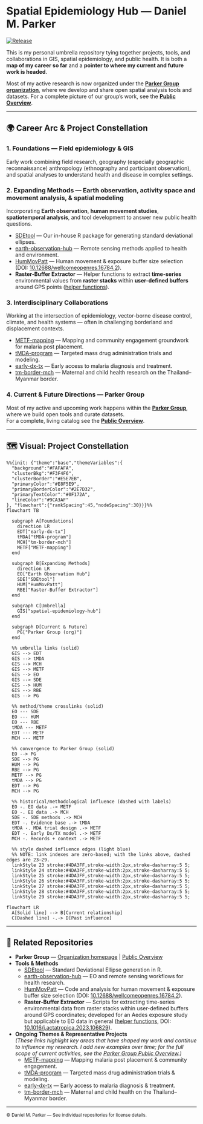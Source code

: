 # Spatial Epidemiology Hub — Daniel M. Parker

[![Release](https://img.shields.io/github/v/release/DMParker1/spatial-epidemiology-hub)](../../releases)

This is my personal umbrella repository tying together projects, tools, and collaborations in GIS, spatial epidemiology, and public health. It is both a **map of my career so far** and a **pointer to where my current and future work is headed**.

Most of my active research is now organized under the [**Parker Group organization**](https://github.com/parker-group), where we develop and share open spatial analysis tools and datasets. For a complete picture of our group’s work, see the [**Public Overview**](https://github.com/parker-group/public-overview).

---

## 🌍 Career Arc & Project Constellation

### 1. **Foundations** — Field epidemiology & GIS
Early work combining field research, geography (especially geographic reconnaissance) anthropology (ethnography and participant observation), and spatial analyses to understand health and disease in complex settings.

### 2. **Expanding Methods** — Earth observation, activity space and movement analysis, & spatial modeling
Incorporating **Earth observation**, **human movement studies**, **spatiotemporal analysis**, and tool development to answer new public health questions.

- [SDEtool](https://github.com/parker-group/SDEtool) — Our in-house R package for generating standard deviational ellipses.  
- [earth-observation-hub](https://github.com/DMParker1/earth-observation-hub) — Remote sensing methods applied to health and environment.  
- [HumMovPatt](https://github.com/SaiTheinThanTun/HumMovPatt) — Human movement & exposure buffer size selection (DOI: [10.12688/wellcomeopenres.16784.2](https://doi.org/10.12688/wellcomeopenres.16784.2)).  
- **Raster-Buffer Extractor** — Helper functions to extract **time-series** environmental values from **raster stacks** within **user-defined buffers** around GPS points ([helper functions](https://github.com/CatalinaMedina/aedes-serology/tree/main/helper-functions)).

### 3. **Interdisciplinary Collaborations**
Working at the intersection of epidemiology, vector-borne disease control, climate, and health systems — often in challenging borderland and displacement contexts.

- [METF-mapping](https://github.com/DMParker1/METF-mapping) — Mapping and community engagement groundwork for malaria post placement.  
- [tMDA-program](https://github.com/DMParker1/tmda-program) — Targeted mass drug administration trials and modeling.  
- [early-dx-tx](https://github.com/DMParker1/early-dx-tx) — Early access to malaria diagnosis and treatment.  
- [tm-border-mch](https://github.com/DMParker1/tm-border-mch) — Maternal and child health research on the Thailand–Myanmar border.

### 4. **Current & Future Directions** — Parker Group
Most of my active and upcoming work happens within the **[Parker Group](https://github.com/parker-group)**, where we build open tools and curate datasets.  
For a complete, living catalog see the **[Public Overview](https://github.com/parker-group/public-overview)**.

---

## 🗺 Visual: Project Constellation

```mermaid
%%{init: {"theme":"base","themeVariables":{
  "background":"#FAFAFA",
  "clusterBkg":"#F3F4F6",
  "clusterBorder":"#E5E7EB",
  "primaryColor":"#E8F5E9",
  "primaryBorderColor":"#2E7D32",
  "primaryTextColor":"#0F172A",
  "lineColor":"#9CA3AF"
}, "flowchart":{"rankSpacing":45,"nodeSpacing":30}}}%%
flowchart TB

  subgraph A[Foundations]
    direction LR
    EDT["early-dx-tx"]
    tMDA["tMDA-program"]
    MCH["tm-border-mch"]
    METF["METF-mapping"]
  end

  subgraph B[Expanding Methods]
    direction LR
    EO["Earth Observation Hub"]
    SDE["SDEtool"]
    HUM["HumMovPatt"]
    RBE["Raster-Buffer Extractor"]
  end

  subgraph C[Umbrella]
    GIS["spatial-epidemiology-hub"]
  end

  subgraph D[Current & Future]
    PG["Parker Group (org)"]
  end

  %% umbrella links (solid)
  GIS --> EDT
  GIS --> tMDA
  GIS --> MCH
  GIS --> METF
  GIS --> EO
  GIS --> SDE
  GIS --> HUM
  GIS --> RBE
  GIS --> PG

  %% method/theme crosslinks (solid)
  EO --- SDE
  EO --- HUM
  EO --- RBE
  tMDA --- METF
  EDT --- METF
  MCH --- METF

  %% convergence to Parker Group (solid)
  EO --> PG
  SDE --> PG
  HUM --> PG
  RBE --> PG
  METF --> PG
  tMDA --> PG
  EDT --> PG
  MCH --> PG

  %% historical/methodological influence (dashed with labels)
  EO -. EO data .-> METF
  EO -. EO data .-> MCH
  SDE -. SDE methods .-> MCH
  EDT -. Evidence base .-> tMDA
  tMDA -. MDA trial design .-> METF
  EDT -. Early Dx/TX model .-> METF
  MCH -. Records + context .-> METF

  %% style dashed influence edges (light blue)
  %% NOTE: link indexes are zero-based; with the links above, dashed edges are 23–29.
  linkStyle 23 stroke:#4DA3FF,stroke-width:2px,stroke-dasharray:5 5;
  linkStyle 24 stroke:#4DA3FF,stroke-width:2px,stroke-dasharray:5 5;
  linkStyle 25 stroke:#4DA3FF,stroke-width:2px,stroke-dasharray:5 5;
  linkStyle 26 stroke:#4DA3FF,stroke-width:2px,stroke-dasharray:5 5;
  linkStyle 27 stroke:#4DA3FF,stroke-width:2px,stroke-dasharray:5 5;
  linkStyle 28 stroke:#4DA3FF,stroke-width:2px,stroke-dasharray:5 5;
  linkStyle 29 stroke:#4DA3FF,stroke-width:2px,stroke-dasharray:5 5;
```

```mermaid
flowchart LR
  A[Solid line] --> B[Current relationship]
  C[Dashed line] -.-> D[Past influence]
```

---

## 🔗 Related Repositories

- **Parker Group** — [Organization homepage](https://github.com/parker-group) | [Public Overview](https://github.com/parker-group/public-overview)  
- **Tools & Methods**  
  - [SDEtool](https://github.com/parker-group/SDEtool) — Standard Deviational Ellipse generation in R.  
  - [earth-observation-hub](https://github.com/DMParker1/earth-observation-hub) — EO and remote sensing workflows for health research.  
  - [HumMovPatt](https://github.com/SaiTheinThanTun/HumMovPatt) — Code and analysis for human movement & exposure buffer size selection (DOI: [10.12688/wellcomeopenres.16784.2](https://doi.org/10.12688/wellcomeopenres.16784.2)).  
  - **Raster-Buffer Extractor** — Scripts for extracting time-series environmental data from raster stacks within user-defined buffers around GPS coordinates; developed for an Aedes exposure study but applicable to EO data in general ([helper functions](https://github.com/CatalinaMedina/aedes-serology/tree/main/helper-functions), DOI: [10.1016/j.actatropica.2023.106829](https://doi.org/10.1016/j.actatropica.2023.106829)).  
- **Ongoing Themes & Representative Projects**  
  *(These links highlight key areas that have shaped my work and continue to influence my research. I add new examples over time; for the full scope of current activities, see the [Parker Group Public Overview](https://github.com/parker-group/public-overview).)*  
  - [METF-mapping](https://github.com/DMParker1/METF-mapping) — Mapping malaria post placement & community engagement.  
  - [tMDA-program](https://github.com/DMParker1/tmda-program) — Targeted mass drug administration trials & modeling.  
  - [early-dx-tx](https://github.com/DMParker1/early-dx-tx) — Early access to malaria diagnosis & treatment.  
  - [tm-border-mch](https://github.com/DMParker1/tm-border-mch) — Maternal and child health on the Thailand–Myanmar border.

---

<sub>© Daniel M. Parker — See individual repositories for license details.</sub>
